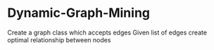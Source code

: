 # Dynamic-Graph-Mining
Create a graph class which accepts edges
Given list of edges create optimal relationship between nodes
